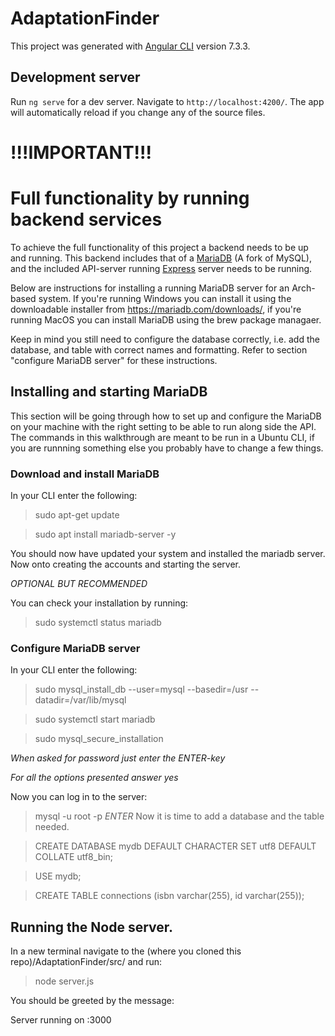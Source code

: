 # AdaptationFinder

This project was generated with [Angular CLI](https://github.com/angular/angular-cli) version 7.3.3.

## Development server

Run `ng serve` for a dev server. Navigate to `http://localhost:4200/`. The app will automatically reload if you change any of the source files.

# !!!IMPORTANT!!!
# Full functionality by running backend services

To achieve the full functionality of this project a backend needs to be up and running. This backend includes that of a [MariaDB](https://mariadb.org/) (A fork of MySQL), and the included API-server running [Express](http://expressjs.com/) server needs to be running.

Below are instructions for installing a running MariaDB server for an Arch-based system. If you're running Windows you can install it using the downloadable installer from https://mariadb.com/downloads/, if you're running MacOS you can install MariaDB using the brew package managaer. 

Keep in mind you still need to configure the database correctly, i.e. add the database, and table with correct names and formatting. Refer to section "configure MariaDB server" for these instructions.

## Installing and starting MariaDB

This section will be going through how to set up and configure the MariaDB on your machine with the right setting to be able to run along side the API. The commands in this walkthrough are meant to be run in a Ubuntu CLI, if you are runnning something else you probably have to change a few things.

### Download and install MariaDB
In your CLI enter the following:
> sudo apt-get update

> sudo apt install mariadb-server -y

You should now have updated your system and installed the mariadb server. Now onto creating the accounts and starting the server.

*OPTIONAL BUT RECOMMENDED* 

You can check your installation by running:

> sudo systemctl status mariadb

### Configure MariaDB server
In your CLI enter the following:
>  sudo mysql_install_db --user=mysql --basedir=/usr --datadir=/var/lib/mysql 

> sudo systemctl start mariadb

> sudo mysql_secure_installation

*When asked for password just enter the ENTER-key*

*For all the options presented answer yes*

Now you can log in to the server:

> mysql -u root -p 
> *ENTER*
Now it is time to add a database and the table needed.

> CREATE DATABASE mydb DEFAULT CHARACTER SET utf8 DEFAULT COLLATE utf8_bin;

> USE mydb;

> CREATE TABLE connections (isbn varchar(255), id varchar(255));

## Running the Node server.

In a new terminal navigate to the (where you cloned this repo)/AdaptationFinder/src/ and run:

> node server.js

You should be greeted by the message:

Server running on :3000 

